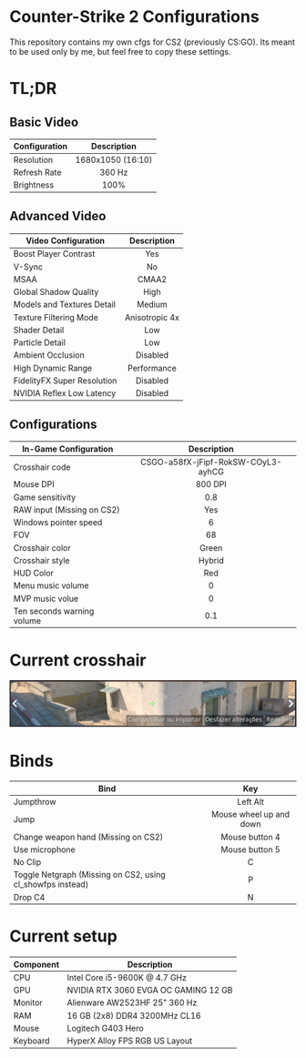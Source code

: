 # Counter-Strike 2 Configurations

This repository contains my own cfgs for CS2 (previously CS:GO). Its meant to be used only by me, but feel free to copy these settings.

# TL;DR

## Basic Video

| Configuration |    Description    |
| ------------- | :---------------: |
| Resolution    | 1680x1050 (16:10) |
| Refresh Rate  |      360 Hz       |
| Brightness    |       100%        |

## Advanced Video

| Video Configuration         |  Description   |
| --------------------------- | :------------: |
| Boost Player Contrast       |      Yes       |
| V-Sync                      |       No       |
| MSAA                        |     CMAA2      |
| Global Shadow Quality       |      High      |
| Models and Textures Detail  |     Medium     |
| Texture Filtering Mode      | Anisotropic 4x |
| Shader Detail               |      Low       |
| Particle Detail             |      Low       |
| Ambient Occlusion           |    Disabled    |
| High Dynamic Range          |  Performance   |
| FidelityFX Super Resolution |    Disabled    |
| NVIDIA Reflex Low Latency   |    Disabled    |

## Configurations

| In-Game Configuration      |            Description             |
| -------------------------- | :--------------------------------: |
| Crosshair code             | CSGO-a58fX-jFipf-RokSW-COyL3-ayhCG |
| Mouse DPI                  |              800 DPI               |
| Game sensitivity           |                0.8                 |
| RAW input (Missing on CS2) |                Yes                 |
| Windows pointer speed      |                 6                  |
| FOV                        |                 68                 |
| Crosshair color            |               Green                |
| Crosshair style            |               Hybrid               |
| HUD Color                  |                Red                 |
| Menu music volume          |                 0                  |
| MVP music volue            |                 0                  |
| Ten seconds warning volume |                0.1                 |

# Current crosshair

<p align="center">
  <img src="https://raw.githubusercontent.com/pedrolemoz/CounterStrikeCFGs/master/assets/current_crosshair.png"/>

# Binds

| Bind                                                       |           Key           |
| ---------------------------------------------------------- | :---------------------: |
| Jumpthrow                                                  |        Left Alt         |
| Jump                                                       | Mouse wheel up and down |
| Change weapon hand (Missing on CS2)                        |     Mouse button 4      |
| Use microphone                                             |     Mouse button 5      |
| No Clip                                                    |            C            |
| Toggle Netgraph (Missing on CS2, using cl_showfps instead) |            P            |
| Drop C4                                                    |            N            |

# Current setup

| Component | Description                          |
| --------- | ------------------------------------ |
| CPU       | Intel Core i5-9600K @ 4.7 GHz        |
| GPU       | NVIDIA RTX 3060 EVGA OC GAMING 12 GB |
| Monitor   | Alienware AW2523HF 25" 360 Hz        |
| RAM       | 16 GB (2x8) DDR4 3200MHz CL16        |
| Mouse     | Logitech G403 Hero                   |
| Keyboard  | HyperX Alloy FPS RGB US Layout       |